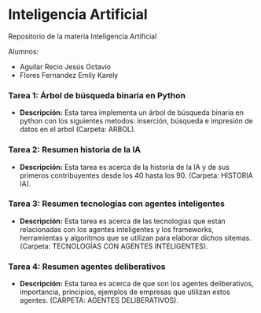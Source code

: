# Inteligencia Artificial
Repositorio de la materia Inteligencia Artificial

Alumnos: 

- Aguilar Recio Jesús Octavio
- Flores Fernandez Emily Karely

### Tarea 1: Árbol de búsqueda binaria en Python
- **Descripción:** Esta tarea implementa un árbol de búsqueda binaria en python con los siguientes metodos: inserción, búsqueda e impresión de datos en el arbol (Carpeta: ARBOL).

### Tarea 2: Resumen historia de la IA
- **Descripción:** Esta tarea es acerca de la historia de la IA y de sus primeros contribuyentes desde los 40 hasta los 90. (Carpeta: HISTORIA IA).

### Tarea 3: Resumen tecnologias con agentes inteligentes
- **Descripción:** Esta tarea es acerca de las tecnologias que estan relacionadas con los agentes inteligentes y los frameworks, herramientas y algoritmos que se utilizan para elaborar dichos sitemas. (Carpeta: TECNOLOGÍAS CON AGENTES INTELIGENTES).

### Tarea 4: Resumen agentes deliberativos
- **Descripción:** Esta tarea es acerca de que son los agentes deliberativos, importancia, principios, ejemplos de empresas que utilizan estos agentes. (CARPETA: AGENTES DELIBERATIVOS).

